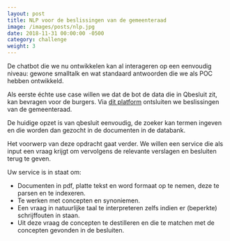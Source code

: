 ```yaml
---
layout: post                        
title: NLP voor de beslissingen van de gemeenteraad
image: /images/posts/nlp.jpg
date: 2018-11-31 00:00:00 -0500
category: challenge
weight: 3
---
```

De chatbot die we nu ontwikkelen kan al interageren op een eenvoudig niveau: gewone smalltalk en wat standaard antwoorden die we als POC hebben ontwikkeld. 

Als eerste échte use case willen we dat de bot de data die in Qbesluit zit, kan bevragen voor de burgers. Via [dit platform](http://qbesluit.gent.be/ "qBesluit")  ontsluiten we beslissingen van de gemeenteraad. 

De huidige opzet is van qbesluit eenvoudig, de zoeker kan termen ingeven en die worden dan gezocht in de documenten in de databank.

Het voorwerp van deze opdracht gaat verder. We willen een service die als input een vraag krijgt om vervolgens de relevante verslagen en besluiten terug te geven.

Uw service is in staat om: 

- Documenten in pdf, platte tekst en word formaat op te nemen, deze te parsen en te indexeren. 
- Te werken met concepten en synoniemen.
- Een vraag in natuurlijke taal te interpreteren zelfs indien er (beperkte) schrijffouten in staan.
- Uit deze vraag de concepten te destilleren en die te matchen met de concepten gevonden in de besluiten.


 
